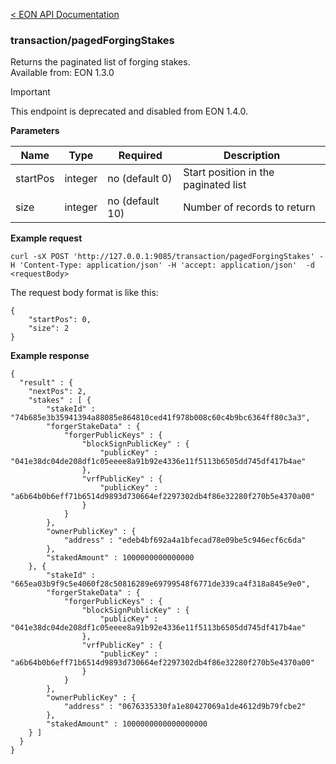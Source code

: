 [&lt; EON API Documentation](/doc/api/index.md) 
### transaction/pagedForgingStakes

Returns the paginated list of forging stakes.<br>
Available from: EON 1.3.0

> [!IMPORTANT]
> This endpoint is deprecated and disabled from EON 1.4.0.

**Parameters**

| Name     | Type    | Required  | Description    |
| -------- | ------- | -------   | -------        | 
| startPos | integer | no (default 0) | Start position in the paginated list  |
| size     | integer | no (default 10)| Number of records to return |

**Example request**

    curl -sX POST 'http://127.0.0.1:9085/transaction/pagedForgingStakes' -H 'Content-Type: application/json' -H 'accept: application/json'  -d <requestBody>

The request body format is like this:

    {
        "startPos": 0,
        "size": 2
    }


**Example response**

    {
      "result" : {
        "nextPos": 2,
        "stakes" : [ {
            "stakeId" : "74b685e3b35941394a88085e864810ced41f978b008c60c4b9bc6364ff80c3a3",
            "forgerStakeData" : {
                "forgerPublicKeys" : {
                    "blockSignPublicKey" : {
                        "publicKey" : "041e38dc04de208df1c05eeee8a91b92e4336e11f5113b6505dd745df417b4ae"
                    },
                    "vrfPublicKey" : {
                        "publicKey" : "a6b64b0b6eff71b6514d9893d730664ef2297302db4f86e32280f270b5e4370a00"
                    }
                }
            },
            "ownerPublicKey" : {
                "address" : "edeb4bf692a4a1bfecad78e09be5c946ecf6c6da"
            },
            "stakedAmount" : 1000000000000000
        }, {
            "stakeId" : "665ea03b9f9c5e4060f28c50816289e69799548f6771de339ca4f318a845e9e0",
            "forgerStakeData" : {
                "forgerPublicKeys" : {
                    "blockSignPublicKey" : {
                        "publicKey" : "041e38dc04de208df1c05eeee8a91b92e4336e11f5113b6505dd745df417b4ae"
                    },
                    "vrfPublicKey" : {
                        "publicKey" : "a6b64b0b6eff71b6514d9893d730664ef2297302db4f86e32280f270b5e4370a00"
                    }
                }
            },
            "ownerPublicKey" : {
                "address" : "0676335330fa1e80427069a1de4612d9b79fcbe2"
            },
            "stakedAmount" : 1000000000000000000
        } ]
      }
    }